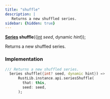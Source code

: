 ```yaml
---
title: "shuffle"
description: |
   Returns a new shuffled series.
sidebar: {hidden: true}
---
```

<span class="dart-code"><strong>[Series] shuffle</strong>({<span class="nobr">[int] <i>seed</i></span>, <span class="nobr">dynamic <i>hint</i></span>});</span>

 Returns a new shuffled series.
### Implementation
```dart
/// Returns a new shuffled series.
  Series shuffle({int? seed, dynamic hint}) =>
      RustLib.instance.api.seriesShuffle(
        that: this,
        seed: seed,
      );
```

[Series]: /reference/classes/series/
[int]: https://api.flutter.dev/flutter/dart-core/int-class.html